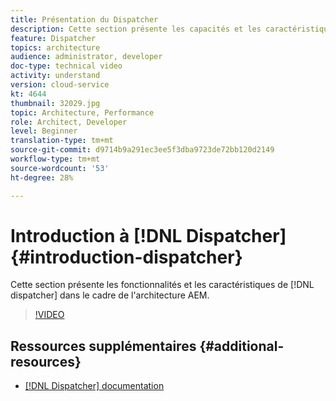 ```yaml
---
title: Présentation du Dispatcher
description: Cette section présente les capacités et les caractéristiques du répartiteur dans le cadre de l'architecture AEM.
feature: Dispatcher
topics: architecture
audience: administrator, developer
doc-type: technical video
activity: understand
version: cloud-service
kt: 4644
thumbnail: 32029.jpg
topic: Architecture, Performance
role: Architect, Developer
level: Beginner
translation-type: tm+mt
source-git-commit: d9714b9a291ec3ee5f3dba9723de72bb120d2149
workflow-type: tm+mt
source-wordcount: '53'
ht-degree: 28%

---
```



# Introduction à [!DNL Dispatcher] {#introduction-dispatcher}

Cette section présente les fonctionnalités et les caractéristiques de [!DNL dispatcher] dans le cadre de l&#39;architecture AEM.

>[!VIDEO](https://video.tv.adobe.com/v/32029/?quality=12&learn=on)

## Ressources supplémentaires {#additional-resources}

* [[!DNL Dispatcher] documentation](https://docs.adobe.com/content/help/fr-FR/experience-manager-dispatcher/using/dispatcher.html)